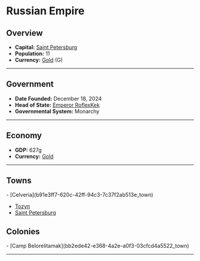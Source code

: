 <!--UNDEDITED FILE, remove this entire line if this file has been edited!-->
# <!--NAME-->Russian Empire<!--NAME-->

## Overview

- **Capital:** <!--CAPITAL_LINK-->[Saint Petersburg](7a747631-c420-4fd7-8c36-3c667a07d672_town)<!--CAPITAL_LINK-->
- **Population:** <!--POPULATION-->11<!--POPULATION-->
- **Currency:** <!--CURRENCY_LINK-->[Gold](Gold_currency)<!--CURRENCY_LINK--> (<!--CURRENCY_ABV-->G<!--CURRENCY_ABV-->)

---

## Government

- **Date Founded:** <!--FOUNDED-->December 18, 2024<!--FOUNDED-->
- **Head of State:** <!--LEADER_TITLE_LINK-->[Emperor RoflexKek](RoflexKek_user)<!--LEADER_TITLE_LINK-->
- **Governmental System:** <!--GOVERNMENT-->Monarchy<!--GOVERNMENT-->

---

## Economy

- **GDP:** <!--GDP-->627g<!--GDP-->
- **Currency:** <!--CURRENCY_LINK-->[Gold](Gold_currency)<!--CURRENCY_LINK-->

---

## Towns

<!--TOWNS-->- [Celveria](b91e3ff7-620c-42ff-94c3-7c37f2ab513e_town)
- [Tozyn](6a1bd875-52f0-4b77-ba06-181999bb91d0_town)
- [Saint Petersburg](7a747631-c420-4fd7-8c36-3c667a07d672_town)<!--TOWNS-->

## Colonies

<!--COLONIES-->- [Camp Belorelitamak](bb2ede42-e368-4a2e-a0f3-03cfcd4a5522_town)<!--COLONIES-->

---